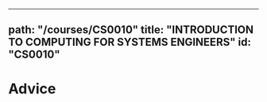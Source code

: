 
---
path: "/courses/CS0010"
title: "INTRODUCTION TO COMPUTING FOR SYSTEMS ENGINEERS"
id: "CS0010"
---

# Advice

